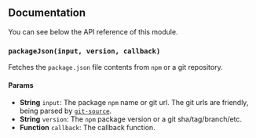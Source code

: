 ## Documentation
You can see below the API reference of this module.

### `packageJson(input, version, callback)`
Fetches the `package.json` file contents from `npm` or a git repository.

#### Params
- **String** `input`: The package `npm` name or git url. The git urls are friendly, being parsed by [`git-source`](https://github.com/IonicaBizau/git-source).
- **String** `version`: The `npm` package version or a git sha/tag/branch/etc.
- **Function** `callback`: The callback function.

